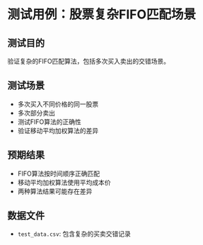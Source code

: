 # 测试用例：股票复杂FIFO匹配场景

## 测试目的
验证复杂的FIFO匹配算法，包括多次买入卖出的交错场景。

## 测试场景
- 多次买入不同价格的同一股票
- 多次部分卖出
- 测试FIFO算法的正确性
- 验证移动平均加权算法的差异

## 预期结果
- FIFO算法按时间顺序正确匹配
- 移动平均加权算法使用平均成本价
- 两种算法结果可能存在差异

## 数据文件
- `test_data.csv`: 包含复杂的买卖交错记录